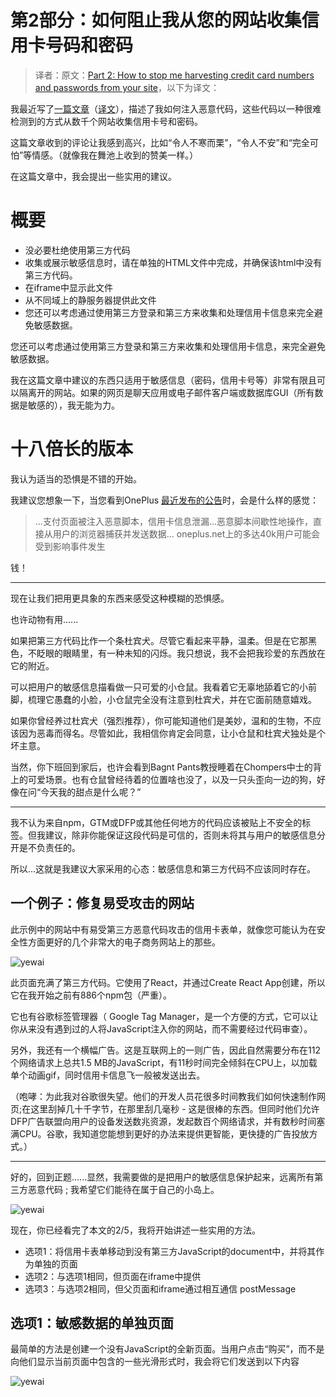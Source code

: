 # 第2部分：如何阻止我从您的网站收集信用卡号码和密码

> 译者：原文：[Part 2: How to stop me harvesting credit card numbers and passwords from your site](https://hackernoon.com/part-2-how-to-stop-me-harvesting-credit-card-numbers-and-passwords-from-your-site-844f739659b9)，以下为译文：

我最近写了[一篇文章](https://hackernoon.com/part-2-how-to-stop-me-harvesting-credit-card-numbers-and-passwords-from-your-site-844f739659b9)（[译文](https://github.com/luke93h/git-blog/issues/22)），描述了我如何注入恶意代码，这些代码以一种很难检测到的方式从数千个网站收集信用卡号和密码。

这篇文章收到的评论让我感到高兴，比如“令人不寒而栗”，“令人不安”和“完全可怕”等情感。（就像我在舞池上收到的赞美一样。）

在这篇文章中，我会提出一些实用的建议。

# 概要

* 没必要杜绝使用第三方代码
* 收集或展示敏感信息时，请在单独的HTML文件中完成，并确保该html中没有第三方代码。
* 在iframe中显示此文件
* 从不同域上的静服务器提供此文件
* 您还可以考虑通过使用第三方登录和第三方来收集和处理信用卡信息来完全避免敏感数据。

您还可以考虑通过使用第三方登录和第三方来收集和处理信用卡信息，来完全避免敏感数据。

我在这篇文章中建议的东西只适用于敏感信息（密码，信用卡号等）非常有限且可以隔离开的网站。如果的网页是聊天应用或电子邮件客户端或数据库GUI（所有数据是敏感的），我无能为力。

# 十八倍长的版本

我认为适当的恐惧是不错的开始。

我建议您想象一下，当您看到OnePlus [最近发布的公告](https://forums.oneplus.com/threads/jan-19-update-an-update-on-credit-card-security.752415/)时，会是什么样的感觉：

> ...支付页面被注入恶意脚本，信用卡信息泄漏...恶意脚本间歇性地操作，直接从用户的浏览器捕获并发送数据... oneplus.net上的多达40k用户可能会受到影响事件发生

钱！

***

现在让我们把用更具象的东西来感受这种模糊的恐惧感。

也许动物有用......

如果把第三方代码比作一个条杜宾犬。尽管它看起来平静，温柔。但是在它那黑色，不眨眼的眼睛里，有一种未知的闪烁。我只想说，我不会把我珍爱的东西放在它的附近。

可以把用户的敏感信息描看做一只可爱的小仓鼠。我看着它无辜地舔着它的小前脚，梳理它愚蠢的小脸，小仓鼠完全没有注意到杜宾犬，并在它面前随意嬉戏。

如果你曾经养过杜宾犬（强烈推荐），你可能知道他们是美妙，温和的生物，不应该因为恶毒而得名。尽管如此，我相信你肯定会同意，让小仓鼠和杜宾犬独处是个坏主意。

当然，你下班回到家后，也许会看到Bagnt Pants教授睡着在Chompers中士的背上的可爱场景。也有仓鼠曾经待着的位置啥也没了，以及一只头歪向一边的狗，好像在问“今天我的甜点是什么呢？”

***

我不认为来自npm，GTM或DFP或其他任何地方的代码应该被贴上不安全的标签。但我建议，除非你能保证这段代码是可信的，否则未将其与用户的敏感信息分开是不负责任的。

所以...这就是我建议大家采用的心态：敏感信息和第三方代码不应该同时存在。

## 一个例子：修复易受攻击的网站

此示例中的网站中有易受第三方恶意代码攻击的信用卡表单，就像您可能认为在安全性方面更好的几个非常大的电子商务网站上的那些。

![yewai](https://github.com/luke93h/git-blog/blob/master/imgs/anquan.png?raw=true)

此页面充满了第三方代码。它使用了React，并通过Create React App创建，所以它在我开始之前有886个npm包（严重）。

它也有谷歌标签管理器（ Google Tag Manager，是一个方便的方式，它可以让你从来没有遇到过的人将JavaScript注入你的网站，而不需要经过代码审查）。

另外，我还有一个横幅广告。这是互联网上的一则广告，因此自然需要分布在112个网络请求上总共1.5 MB的JavaScript，有11秒时间完全倾斜在CPU上，以加载单个动画gif，同时信用卡信息飞一般被发送出去。

（咆哮：为此我对谷歌很失望。他们的开发人员花很多时间教我们如何快速制作网页;在这里刮掉几十千字节，在那里刮几毫秒 - 这是很棒的东西。但同时他们允许DFP广告联盟向用户的设备发送数兆资源，发起数百个网络请求，并有数秒时间塞满CPU。谷歌，我知道您能想到更好的办法来提供更智能，更快捷的广告投放方式。）

***

好的，回到正题......显然，我需要做的是把用户的敏感信息保护起来，远离所有第三方恶意代码 ; 我希望它们能待在属于自己的小岛上。

![yewai](https://github.com/luke93h/git-blog/blob/master/imgs/xiaodao.jpeg?raw=true)

现在，你已经看完了本文的2/5，我将开始讲述一些实用的方法。

* 选项1：将信用卡表单移动到没有第三方JavaScript的document中，并将其作为单独的页面
* 选项2：与选项1相同，但页面在iframe中提供
* 选项3：与选项2相同，但父页面和iframe通过相互通信 postMessage

## 选项1：敏感数据的单独页面

最简单的方法是创建一个没有JavaScript的全新页面。当用户点击“购买”，而不是向他们显示当前页面中包含的一些光滑形式时，我会将它们发送到以下内容

![yewai](https://github.com/luke93h/git-blog/blob/master/imgs/anquan1.png.jpeg?raw=true)